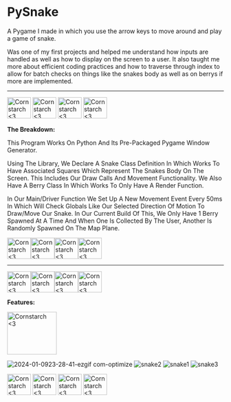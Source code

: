 # PySnake
A Pygame I made in which you use the arrow keys to move around and play a game of snake.

Was one of my first projects and helped me understand how inputs are handled as well as how to display on the screen to a user. It also taught me more about efficient coding practices and how to traverse through index to allow for batch checks on things like the snakes body as well as on berrys if more are implemented.

----------------------------------------------------------------------------

<img src="https://github.com/Kingerthanu/PySnake/assets/76754592/2f13e060-4fe9-41df-b3ff-579ef4819953" alt="Cornstarch <3" width="55" height="49"> <img src="https://github.com/Kingerthanu/PySnake/assets/76754592/2f13e060-4fe9-41df-b3ff-579ef4819953" alt="Cornstarch <3" width="55" height="49"> <img src="https://github.com/Kingerthanu/PySnake/assets/76754592/2f13e060-4fe9-41df-b3ff-579ef4819953" alt="Cornstarch <3" width="55" height="49"> <img src="https://github.com/Kingerthanu/PySnake/assets/76754592/2f13e060-4fe9-41df-b3ff-579ef4819953" alt="Cornstarch <3" width="55" height="49">


**The Breakdown:**

  This Program Works On Python And Its Pre-Packaged Pygame Window Generator.

  Using The Library, We Declare A Snake Class Definition In Which Works To Have Associated Squares Which Represent The Snakes Body On The Screen. This Includes Our Draw Calls And Movement Functionality. We Also Have A Berry Class In Which Works To Only Have A Render Function.

  In Our Main/Driver Function We Set Up A New Movement Event Every 50ms In Which Will Check Globals Like Our Selected Direction Of Motion To Draw/Move Our Snake. In Our Current Build Of This, We Only Have 1 Berry Spawned At A Time And When One Is Collected By The User, Another Is Randomly Spawned On The Map Plane.

<img src="https://github.com/Kingerthanu/PySnake/assets/76754592/91450e81-0355-4a5a-9d6c-1077a7b7d07d" alt="Cornstarch <3" width="55" height="49"><img src="https://github.com/Kingerthanu/PySnake/assets/76754592/91450e81-0355-4a5a-9d6c-1077a7b7d07d" alt="Cornstarch <3" width="55" height="49"><img src="https://github.com/Kingerthanu/PySnake/assets/76754592/91450e81-0355-4a5a-9d6c-1077a7b7d07d" alt="Cornstarch <3" width="55" height="49"><img src="https://github.com/Kingerthanu/PySnake/assets/76754592/91450e81-0355-4a5a-9d6c-1077a7b7d07d" alt="Cornstarch <3" width="55" height="49">

----------------------------------------------------------------------------

<img src="https://github.com/Kingerthanu/PySnake/assets/76754592/861a459c-8d5f-4296-9e9c-14f96b1e5f19" alt="Cornstarch <3" width="55" height="49"><img src="https://github.com/Kingerthanu/PySnake/assets/76754592/861a459c-8d5f-4296-9e9c-14f96b1e5f19" alt="Cornstarch <3" width="55" height="49"><img src="https://github.com/Kingerthanu/PySnake/assets/76754592/861a459c-8d5f-4296-9e9c-14f96b1e5f19" alt="Cornstarch <3" width="55" height="49"><img src="https://github.com/Kingerthanu/PySnake/assets/76754592/861a459c-8d5f-4296-9e9c-14f96b1e5f19" alt="Cornstarch <3" width="55" height="49">

**Features:**

<img src="https://github.com/Kingerthanu/PySnake/assets/76754592/f040e085-a252-4ebd-81f6-d5c66cd23b52" alt="Cornstarch <3" width="115" height="99">

  ![2024-01-0923-28-41-ezgif com-optimize](https://github.com/Kingerthanu/PySnake/assets/76754592/108b8324-1ecb-416f-bf6a-201a2b210cc2)
![snake2](https://github.com/Kingerthanu/PySnake/assets/76754592/402688ec-eace-4372-a55e-71d72e02be00)
![snake1](https://github.com/Kingerthanu/PySnake/assets/76754592/9f30502f-ba1e-4f36-98aa-ecba9501bab3)
![snake3](https://github.com/Kingerthanu/PySnake/assets/76754592/23bdbfe7-44b1-4886-94f2-0bb8943f5a72)




<img src="https://github.com/Kingerthanu/PySnake/assets/76754592/eff9e463-4a96-4857-aae3-2777329a30c1" alt="Cornstarch <3" width="55" height="49"> <img src="https://github.com/Kingerthanu/PySnake/assets/76754592/eff9e463-4a96-4857-aae3-2777329a30c1" alt="Cornstarch <3" width="55" height="49"> <img src="https://github.com/Kingerthanu/PySnake/assets/76754592/eff9e463-4a96-4857-aae3-2777329a30c1" alt="Cornstarch <3" width="55" height="49"> <img src="https://github.com/Kingerthanu/PySnake/assets/76754592/eff9e463-4a96-4857-aae3-2777329a30c1" alt="Cornstarch <3" width="55" height="49">
